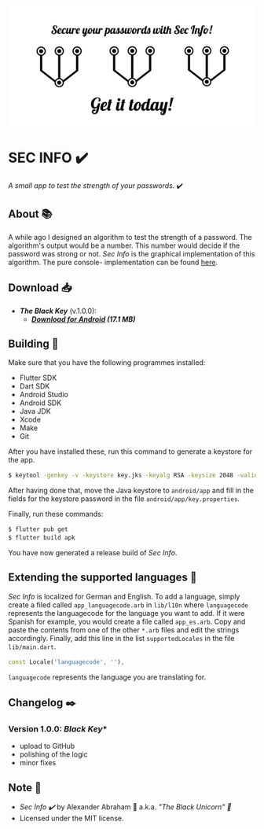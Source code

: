 <p align="center">
 <img src="assets/images/banner.png"/>
</p>

# SEC INFO :heavy_check_mark:

*A small app to test the strength of your passwords.* :heavy_check_mark:

## About :books:

A while ago I designed an algorithm to test the strength of a password. The algorithm's output would be a number. This number would decide if the password was strong or not. *Sec Info* is the graphical implementation of this algorithm. The pure console- implementation can be found [here](https://github.com/iamtheblackunicorn/securitycheck).

## Download :inbox_tray:

- ***The Black Key*** (v.1.0.0):
  - ***[Download for Android](https://github.com/iamtheblackunicorn/secinfo/releases/download/v.1.0.0/SecInfo-v1.0.0-BlackKey-Release.apk) (17.1 MB)***

## Building :hammer:

Make sure that you have the following programmes installed:

- Flutter SDK
- Dart SDK
- Android Studio
- Android SDK
- Java JDK
- Xcode
- Make
- Git

After you have installed these, run this command to generate a keystore for the app.

```bash
$ keytool -genkey -v -keystore key.jks -keyalg RSA -keysize 2048 -validity 10000 -alias key
```

After having done that, move the Java keystore to `android/app` and fill in the fields for the keystore password in the file `android/app/key.properties`.

Finally, run these commands:

```bash
$ flutter pub get
$ flutter build apk
```

You have now generated a release build of *Sec Info*.

## Extending the supported languages :book:

*Sec Info* is localized for German and English. To add a language, simply create a filed called `app_languagecode.arb` in `lib/l10n` where `languagecode` represents the languagecode for the language you want to add. If it were Spanish for example, you would create a file called `app_es.arb`.
Copy and paste the contents from one of the other `*.arb` files and edit the strings accordingly.
Finally, add this line in the list `supportedLocales` in the file `lib/main.dart`.

```dart
const Locale('languagecode', ''),
```

`languagecode` represents the language you are translating for.

## Changelog :black_nib:

### Version 1.0.0: ***Black Key****

- upload to GitHub
- polishing of the logic
- minor fixes

## Note :scroll:

- *Sec Info :heavy_check_mark:* by Alexander Abraham :black_heart: a.k.a. *"The Black Unicorn" :unicorn:*
- Licensed under the MIT license.
